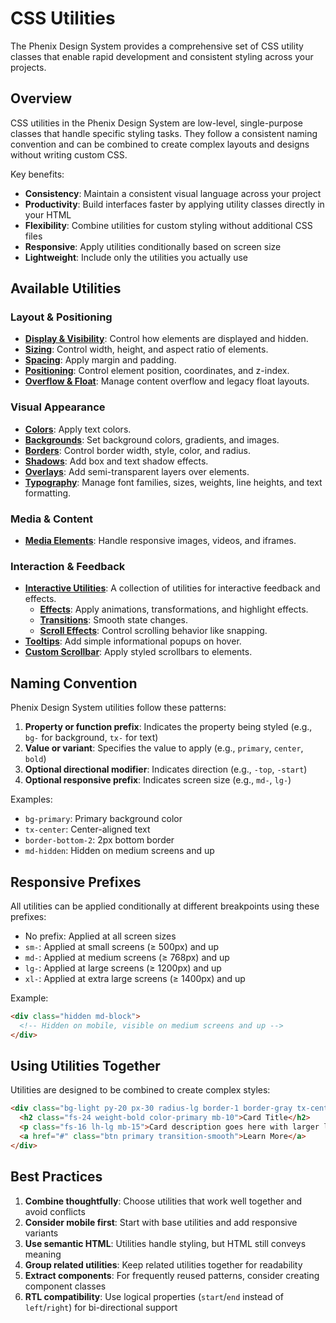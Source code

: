# CSS Utilities

The Phenix Design System provides a comprehensive set of CSS utility classes that enable rapid development and consistent styling across your projects.

## Overview

CSS utilities in the Phenix Design System are low-level, single-purpose classes that handle specific styling tasks. They follow a consistent naming convention and can be combined to create complex layouts and designs without writing custom CSS.

Key benefits:
- **Consistency**: Maintain a consistent visual language across your project
- **Productivity**: Build interfaces faster by applying utility classes directly in your HTML
- **Flexibility**: Combine utilities for custom styling without additional CSS files
- **Responsive**: Apply utilities conditionally based on screen size
- **Lightweight**: Include only the utilities you actually use

## Available Utilities

### Layout & Positioning

- [**Display & Visibility**](./display-visibility.md): Control how elements are displayed and hidden.
- [**Sizing**](./sizing.md): Control width, height, and aspect ratio of elements.
- [**Spacing**](./spacing.md): Apply margin and padding.
- [**Positioning**](./positioning.md): Control element position, coordinates, and z-index.
- [**Overflow & Float**](./overflow-float.md): Manage content overflow and legacy float layouts.

### Visual Appearance

- [**Colors**](./colors.md): Apply text colors.
- [**Backgrounds**](./backgrounds.md): Set background colors, gradients, and images.
- [**Borders**](./borders.md): Control border width, style, color, and radius.
- [**Shadows**](./shadows.md): Add box and text shadow effects.
- [**Overlays**](./overlays.md): Add semi-transparent layers over elements.
- [**Typography**](./typography.md): Manage font families, sizes, weights, line heights, and text formatting.

### Media & Content

- [**Media Elements**](./media-utilities.md): Handle responsive images, videos, and iframes.

### Interaction & Feedback

- [**Interactive Utilities**](./interactive/): A collection of utilities for interactive feedback and effects.
  - [**Effects**](./interactive/effects.md): Apply animations, transformations, and highlight effects.
  - [**Transitions**](./interactive/transitions.md): Smooth state changes.
  - [**Scroll Effects**](./interactive/scroll-snap.md): Control scrolling behavior like snapping.
- [**Tooltips**](./tooltips.md): Add simple informational popups on hover.
- [**Custom Scrollbar**](./custom-scrollbar.md): Apply styled scrollbars to elements.

## Naming Convention

Phenix Design System utilities follow these patterns:

1. **Property or function prefix**: Indicates the property being styled (e.g., `bg-` for background, `tx-` for text)
2. **Value or variant**: Specifies the value to apply (e.g., `primary`, `center`, `bold`)
3. **Optional directional modifier**: Indicates direction (e.g., `-top`, `-start`)
4. **Optional responsive prefix**: Indicates screen size (e.g., `md-`, `lg-`)

Examples:
- `bg-primary`: Primary background color
- `tx-center`: Center-aligned text
- `border-bottom-2`: 2px bottom border
- `md-hidden`: Hidden on medium screens and up

## Responsive Prefixes

All utilities can be applied conditionally at different breakpoints using these prefixes:

- No prefix: Applied at all screen sizes
- `sm-`: Applied at small screens (≥ 500px) and up
- `md-`: Applied at medium screens (≥ 768px) and up
- `lg-`: Applied at large screens (≥ 1200px) and up
- `xl-`: Applied at extra large screens (≥ 1400px) and up

Example:
```html
<div class="hidden md-block">
  <!-- Hidden on mobile, visible on medium screens and up -->
</div>
```

## Using Utilities Together

Utilities are designed to be combined to create complex styles:

```html
<div class="bg-light py-20 px-30 radius-lg border-1 border-gray tx-center mb-20">
  <h2 class="fs-24 weight-bold color-primary mb-10">Card Title</h2>
  <p class="fs-16 lh-lg mb-15">Card description goes here with larger line height.</p>
  <a href="#" class="btn primary transition-smooth">Learn More</a>
</div>
```

## Best Practices

1. **Combine thoughtfully**: Choose utilities that work well together and avoid conflicts
2. **Consider mobile first**: Start with base utilities and add responsive variants
3. **Use semantic HTML**: Utilities handle styling, but HTML still conveys meaning
4. **Group related utilities**: Keep related utilities together for readability
5. **Extract components**: For frequently reused patterns, consider creating component classes
6. **RTL compatibility**: Use logical properties (`start`/`end` instead of `left`/`right`) for bi-directional support 